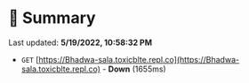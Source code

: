 # 📖 Summary
Last updated: **5/19/2022, 10:58:32 PM**

- `GET` [https://Bhadwa-sala.toxicblte.repl.co](https://Bhadwa-sala.toxicblte.repl.co) - **Down** (1655ms)

